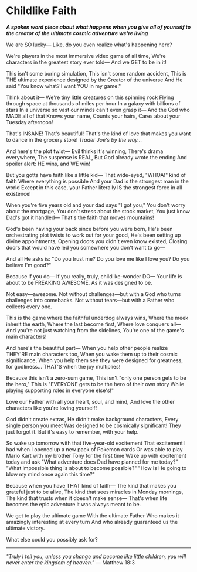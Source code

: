 # Childlike Faith

***A spoken word piece about what happens when you give all of yourself to the creator of the ultimate cosmic adventure we're living***

We are SO lucky—
Like, do you even realize what's happening here?

We're players in the most immersive video game of all time,
We're characters in the greatest story ever told—
And we GET to be in it!

This isn't some boring simulation,
This isn't some random accident,
This is THE ultimate experience designed by the Creator of the universe
And He said "You know what? I want YOU in my game."

Think about it—
We're tiny little creatures on this spinning rock
Flying through space at thousands of miles per hour
In a galaxy with billions of stars
In a universe so vast our minds can't even grasp it—
And the God who MADE all of that
Knows your name,
Counts your hairs,
Cares about your Tuesday afternoon!

That's INSANE!
That's beautiful!
That's the kind of love that makes you want to dance in the grocery store!
*Trader Joe's by the way...*

And here's the plot twist—
Evil thinks it's winning,
There's drama everywhere,
The suspense is REAL,
But God already wrote the ending
And spoiler alert: HE wins, and WE win!

But you gotta have faith like a little kid—
That wide-eyed, "WHOA!" kind of faith
Where everything is possible
And your Dad is the strongest man in the world
Except in this case, your Father literally IS the strongest force in all existence!

When you're five years old and your dad says "I got you,"
You don't worry about the mortgage,
You don't stress about the stock market,
You just know Dad's got it handled—
That's the faith that moves mountains!

God's been having your back since before you were born,
He's been orchestrating plot twists to work out for your good,
He's been setting up divine appointments,
Opening doors you didn't even know existed,
Closing doors that would have led you somewhere you don't want to go—

And all He asks is:
"Do you trust me?
Do you love me like I love you?
Do you believe I'm good?"

Because if you do—
If you really, truly, childlike-wonder DO—
Your life is about to be FREAKING AWESOME.
As it was designed to be.

Not easy—awesome.
Not without challenges—but with a God who turns challenges into comebacks.
Not without tears—but with a Father who collects every one.

This is the game where the faithful underdog always wins,
Where the meek inherit the earth,
Where the last become first,
Where love conquers all—
And you're not just watching from the sidelines,
You're one of the game's main characters!

And here's the beautiful part—
When you help other people realize THEY'RE main characters too,
When you wake them up to their cosmic significance,
When you help them see they were designed for greatness, for godliness...
THAT'S when the joy multiplies!

Because this isn't a zero-sum game,
This isn't "only one person gets to be the hero,"
This is "EVERYONE gets to be the hero of their own story
While playing supporting roles in everyone else's!"

Love our Father with all your heart, soul, and mind,
And love the other characters like you're loving yourself!

God didn't create extras,
He didn't make background characters,
Every single person you meet
Was designed to be cosmically significant!
They just forgot it.
But it's easy to remember, with your help.

So wake up tomorrow with that five-year-old excitement
That excitement I had when I opened up a new pack of Pokemon cards
Or was able to play Mario Kart with my brother Tony for the first time
Wake up with excitement today and ask
"What adventure does Dad have planned for me today?"
"What impossible thing is about to become possible?"
"How is He going to blow my mind once again this time?"

Because when you have THAT kind of faith—
The kind that makes you grateful just to be alive,
The kind that sees miracles in Monday mornings,
The kind that trusts when it doesn't make sense—
That's when life becomes the epic adventure it was always meant to be.

We get to play the ultimate game
With the ultimate Father
Who makes it amazingly interesting at every turn
And who already guaranteed us the ultimate victory.

What else could you possibly ask for?

---

*"Truly I tell you, unless you change and become like little children, you will never enter the kingdom of heaven."* — Matthew 18:3
